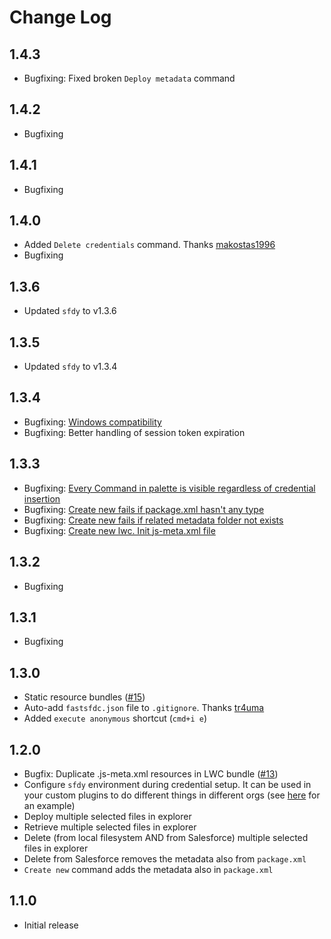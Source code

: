 # Change Log
## 1.4.3
* Bugfixing: Fixed broken `Deploy metadata` command

## 1.4.2
* Bugfixing

## 1.4.1
* Bugfixing

## 1.4.0
* Added `Delete credentials` command. Thanks [makostas1996](https://github.com/makostas1996)
* Bugfixing

## 1.3.6
* Updated `sfdy` to v1.3.6

## 1.3.5
* Updated `sfdy` to v1.3.4

## 1.3.4
* Bugfixing: [Windows compatibility](issues/22)
* Bugfixing: Better handling of session token expiration

## 1.3.3
* Bugfixing: [Every Command in palette is visible regardless of credential insertion](issues/21)
* Bugfixing: [Create new fails if package.xml hasn't any type](issues/20)
* Bugfixing: [Create new fails if related metadata folder not exists](issues/19)
* Bugfixing: [Create new lwc. Init js-meta.xml file](issues/17)

## 1.3.2
* Bugfixing

## 1.3.1
* Bugfixing

## 1.3.0
* Static resource bundles ([#15](issues/15))
* Auto-add `fastsfdc.json` file to `.gitignore`. Thanks [tr4uma](https://github.com/tr4uma)
* Added `execute anonymous` shortcut (`cmd+i e`)

## 1.2.0
* Bugfix: Duplicate .js-meta.xml resources in LWC bundle ([#13](issues/13))
* Configure `sfdy` environment during credential setup. It can be used in your custom plugins to do different things in different orgs (see [here](https://www.npmjs.com/package/sfdy#change-the-endpoint-of-a-named-credential-better-suited-as-a-predeployplugin-) for an example)
* Deploy multiple selected files in explorer
* Retrieve multiple selected files in explorer
* Delete (from local filesystem AND from Salesforce) multiple selected files in explorer
* Delete from Salesforce removes the metadata also from `package.xml`
* `Create new` command adds the metadata also in `package.xml`

## 1.1.0
* Initial release
